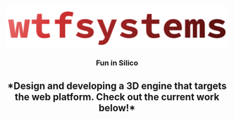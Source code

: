 <a href="https://www.wtfsystems.net">![wtfsystems](https://github.com/wtfsystems/.github/blob/main/wtf_logo_large.png)</a>

<h3 align="center">Fun in Silico</h3>

<h2 align="center">*Design and developing a 3D engine that targets the web platform.  Check out the current work below!*</h3>

